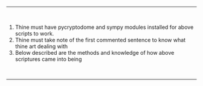 
***
<br>

1. Thine must have pycryptodome and sympy modules installed for above scripts to work.
2. Thine must take note of the first commented sentence to know what thine art dealing with
3. Below described are the methods and knowledge of how above scriptures came into being
   
<br>

***

